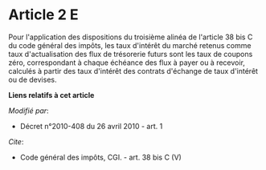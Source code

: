 # Article 2 E

Pour l'application des dispositions du troisième alinéa de l'article 38 bis C du code général des impôts, les taux d'intérêt
du marché retenus comme taux d'actualisation des flux de trésorerie futurs sont les taux de coupons zéro, correspondant à
chaque échéance des flux à payer ou à recevoir, calculés à partir des taux d'intérêt des contrats d'échange de taux d'intérêt
ou de devises.

**Liens relatifs à cet article**

_Modifié par_:

  - Décret n°2010-408 du 26 avril 2010 - art. 1

_Cite_:

  - Code général des impôts, CGI. - art. 38 bis C (V)
